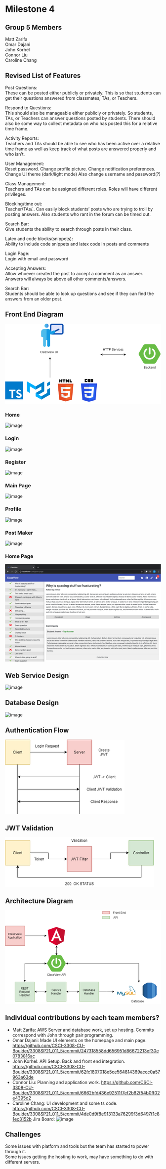# Milestone 4

## Group 5 Members
Matt Zarifa <br>
Omar Dajani <br>
John Korhel <br>
Connor Liu <br>
Caroline Chang <br>

## Revised List of Features
Post Questions: <br>
These can be posted either publicly or privately. This is so that students can get their questions answered from classmates, TAs, or Teachers. <br>

Respond to Questions: <br>
This should also be manageable either publicly or privately. So students, TAs, or Teachers can answer questions posted by students. There should also be some way to collect metadata on who has posted this for a relative time frame. <br>
 
Activity Reports: <br>
Teachers and TAs should be able to see who has been active over a relative time frame as well as keep track of what posts are answered properly and who isn’t. <br>

User Management: <br>
Reset password. Change profile picture. Change notification preferences. Change UI theme (dark/light mode) Also change username and password(?) <br>

Class Management: <br>
Teachers and TAs can be assigned different roles. Roles will have different privileges. <br>

Blocking/time out: <br>
Teacher/TAs/.. Can easily block students’ posts who are trying to troll by posting answers. Also students who rant in the forum can be timed out. <br>

Search Bar: <br>
Give students the ability to search through posts in their class. <br>

Latex and code blocks(snippets): <br>
Ability to include code snippets and latex code in posts and comments <br>

Login Page: <br>
Login with email and password <br>

Accepting Answers: <br>
Allow whoever created the post to accept a comment as an answer. Answers will always be above all other comments/answers. <br>

Search Bar: <br>
Students should be able to look up questions and see if they can find the answers from an older post. <br>


## Front End Diagram
![image](/Images/FrontEnd.png)<br>
### Home <br>
![image](https://user-images.githubusercontent.com/47280380/110534880-6de3cd80-80d4-11eb-919f-e0149a7a9a45.png) <br>
### Login <br>
![image](https://user-images.githubusercontent.com/47280380/110504139-b8078780-80b1-11eb-9f14-0702df147706.png) <br>
### Register <br>
![image](https://user-images.githubusercontent.com/47280380/110504182-c35ab300-80b1-11eb-98db-c81654df5844.png) <br>
### Main Page <br>
![image](https://user-images.githubusercontent.com/47280380/110504257-d66d8300-80b1-11eb-8dcc-551327361ae7.png) <br>
### Profile <br>
![image](https://user-images.githubusercontent.com/47280380/110504308-e1c0ae80-80b1-11eb-99e9-bc617acb8cc0.png) <br>
### Post Maker <br>
![image](https://user-images.githubusercontent.com/47280380/110504461-0ae13f00-80b2-11eb-97c9-495b60542c9d.png) <br>
### Home Page <br>
![](/Images/Home.png)

## Web Service Design
![image](https://user-images.githubusercontent.com/47280380/111045097-32f9d680-8401-11eb-9509-2fae464f0dde.png)

## Database Design
![image](https://user-images.githubusercontent.com/47280380/110979357-58abb080-8319-11eb-89b1-7362a961087e.png)

## Authentication Flow

![image](/Images/AuthFlow.png)

## JWT Validation
![image](/Images/JWT%20Validation.png)

## Architecture Diagram
![image](/Images/Architecture.png)

## Individual contributions by each team members? 
* Matt Zarifa: AWS Server and database work, set up hosting. Commits correspond with John through pair programming.
* Omar Dajani: Made UI elements on the homepage and main page.
https://github.com/CSCI-3308-CU-Boulder/3308SP21_011_5/commit/247318558dd656951d86672213ef30e0783816ac
* John Korhel: API Setup. Back and front end integration.
https://github.com/CSCI-3308-CU-Boulder/3308SP21_011_5/commit/62fc1807018e5ce564814369accc0a57963a63de
* Connor Liu: Planning and application work.
https://github.com/CSCI-3308-CU-Boulder/3308SP21_011_5/commit/6662bfd436e92511f7ef2b82f54b0ff02e4395d2
* Caroline Chang: UI development and some ts code.
https://github.com/CSCI-3308-CU-Boulder/3308SP21_011_5/commit/4de0d9f8e913133a76299f3d6497f1c81ec3152b
Jira Board:
![image](https://user-images.githubusercontent.com/47280380/112044342-f3b93d00-8b06-11eb-939b-40c224b6a520.png)

## Challenges
Some issues with platform and tools but the team has started to power through it.<br>
Some issues getting the hosting to work, may have something to do with different servers.<br>

